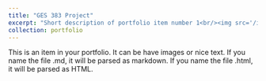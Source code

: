 ```yaml
---
title: "GES 383 Project"
excerpt: "Short description of portfolio item number 1<br/><img src='/images/DeerCarAccidents.png'>"
collection: portfolio
---
```


This is an item in your portfolio. It can be have images or nice text. If you name the file .md, it will be parsed as markdown. If you name the file .html, it will be parsed as HTML. 
